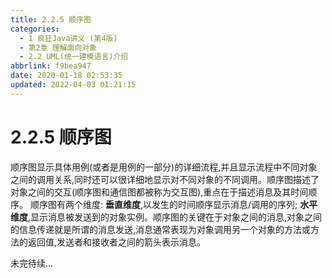 ```yaml
---
title: 2.2.5 顺序图
categories: 
  - 1 疯狂Java讲义 (第4版)
  - 第2章 理解面向对象
  - 2.2 UML(统一建模语言)介绍
abbrlink: f9bea947
date: 2020-01-18 02:53:35
updated: 2022-04-03 01:21:15
---
```

# 2.2.5 顺序图
顺序图显示具体用例(或者是用例的一部分)的详细流程,并且显示流程中不同对象之间的调用关系,同时还可以很详细地显示对不同对象的不同调用。顺序图描述了对象之间的交互(顺序图和通信图都被称为交互图),重点在于描述消息及其时间顺序。
顺序图有两个维度:
**垂直维度**,以发生的时间顺序显示消息/调用的序列;
**水平维度**,显示消息被发送到的对象实例。顺序图的关键在于对象之间的消息,对象之间的信息传递就是所谓的消息发送,消息通常表现为对象调用另一个对象的方法或方法的返回值,发送者和接收者之间的箭头表示消息。

未完待续...
